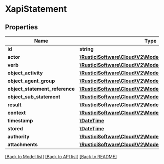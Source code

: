 # XapiStatement

## Properties
Name | Type | Description | Notes
------------ | ------------- | ------------- | -------------
**id** | **string** |  | [optional] 
**actor** | [**\RusticiSoftware\Cloud\V2\Model\XapiAgentGroup**](XapiAgentGroup.md) |  | [optional] 
**verb** | [**\RusticiSoftware\Cloud\V2\Model\XapiVerb**](XapiVerb.md) |  | [optional] 
**object_activity** | [**\RusticiSoftware\Cloud\V2\Model\XapiActivity**](XapiActivity.md) |  | [optional] 
**object_agent_group** | [**\RusticiSoftware\Cloud\V2\Model\XapiAgentGroup**](XapiAgentGroup.md) |  | [optional] 
**object_statement_reference** | [**\RusticiSoftware\Cloud\V2\Model\XapiStatementReference**](XapiStatementReference.md) |  | [optional] 
**object_sub_statement** | [**\RusticiSoftware\Cloud\V2\Model\XapiStatement**](XapiStatement.md) |  | [optional] 
**result** | [**\RusticiSoftware\Cloud\V2\Model\XapiResult**](XapiResult.md) |  | [optional] 
**context** | [**\RusticiSoftware\Cloud\V2\Model\XapiContext**](XapiContext.md) |  | [optional] 
**timestamp** | [**\DateTime**](\DateTime.md) |  | [optional] 
**stored** | [**\DateTime**](\DateTime.md) |  | [optional] 
**authority** | [**\RusticiSoftware\Cloud\V2\Model\XapiAgentGroup**](XapiAgentGroup.md) |  | [optional] 
**attachments** | [**\RusticiSoftware\Cloud\V2\Model\XapiAttachment[]**](XapiAttachment.md) |  | [optional] 

[[Back to Model list]](../README.md#documentation-for-models) [[Back to API list]](../README.md#documentation-for-api-endpoints) [[Back to README]](../README.md)


